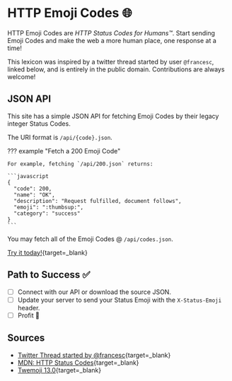 # HTTP Emoji Codes :globe_with_meridians:

HTTP Emoji Codes are *HTTP Status Codes for Humans™*. Start sending Emoji Codes and
make the web a more human place, one response at a time!

This lexicon was inspired by a twitter thread started by user `@francesc`, linked below,
and is entirely in the public domain. Contributions are always welcome!

## JSON API

This site has a simple JSON API for fetching Emoji Codes by their legacy integer Status
Codes.

The URI format is `/api/{code}.json`.

??? example "Fetch a 200 Emoji Code"

    For example, fetching `/api/200.json` returns:
    
    ```javascript
    {
      "code": 200,
      "name": "OK",
      "description": "Request fulfilled, document follows",
      "emoji": ":thumbsup:",
      "category": "success"
    }
    ```

You may fetch all of the Emoji Codes @ `/api/codes.json`.

[Try it today!](/api/codes.json){target=_blank}

## Path to Success :white_check_mark:

- [ ] Connect with our API or download the source JSON.
- [ ] Update your server to send your Status Emoji with the `X-Status-Emoji` header.
- [ ] Profit :money_mouth_face:

## Sources

- [Twitter Thread started by @francesc](https://twitter.com/francesc/status/1271200986447482880){target=_blank}
- [MDN: HTTP Status Codes](https://developer.mozilla.org/en-US/docs/Web/HTTP/Status){target=_blank}
- [Twemoji 13.0](https://emojipedia.org/twitter/){target=_blank}
